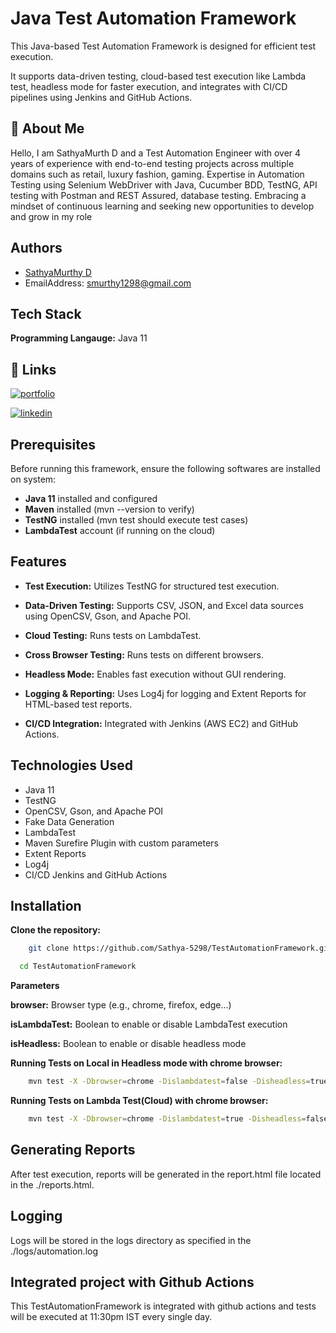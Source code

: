 # Java Test Automation Framework

This Java-based Test Automation Framework is designed for efficient test execution.

It supports data-driven testing, cloud-based test execution like Lambda test, headless mode for faster execution, and integrates with CI/CD pipelines using Jenkins and GitHub Actions.


## 🚀 About Me
Hello, I am SathyaMurth D and a Test Automation Engineer with over 4 years of experience with end-to-end testing projects across multiple domains such as retail, luxury fashion, gaming. Expertise in Automation Testing using Selenium WebDriver with Java, Cucumber BDD, TestNG, API testing with Postman and REST Assured, database testing. Embracing a mindset of continuous learning and seeking new opportunities to develop and grow in my role



## Authors
- [SathyaMurthy D](https://github.com/Sathya-5298)
- EmailAddress: smurthy1298@gmail.com


## Tech Stack

**Programming Langauge:** Java 11


## 🔗 Links
[![portfolio](https://img.shields.io/badge/my_portfolio-000?style=for-the-badge&logo=ko-fi&logoColor=white)](https://github.com/Sathya-5298)

[![linkedin](https://img.shields.io/badge/linkedin-0A66C2?style=for-the-badge&logo=linkedin&logoColor=white)](https://www.linkedin.com/in/sathyamurthyd/)


## Prerequisites

Before running this framework, ensure the following softwares are installed on system:
- **Java 11** installed and configured
- **Maven** installed (mvn --version to verify)
- **TestNG** installed (mvn test should execute test cases)
- **LambdaTest** account (if running on the cloud)

## Features

- **Test Execution:** Utilizes TestNG for structured test execution.

- **Data-Driven Testing:** Supports CSV, JSON, and Excel data sources using OpenCSV, Gson, and Apache POI.

- **Cloud Testing:** Runs tests on LambdaTest.

- **Cross Browser Testing:** Runs tests on different browsers.

- **Headless Mode:** Enables fast execution without GUI rendering.

- **Logging & Reporting:** Uses Log4j for logging and Extent Reports for HTML-based test reports.

- **CI/CD Integration:** Integrated with Jenkins (AWS EC2) and GitHub Actions.


## Technologies Used

- Java 11
- TestNG
- OpenCSV, Gson, and Apache POI
- Fake Data Generation
- LambdaTest
- Maven Surefire Plugin with custom parameters
- Extent Reports
- Log4j
- CI/CD Jenkins and GitHub Actions
## Installation

**Clone the repository:**

```bash
    git clone https://github.com/Sathya-5298/TestAutomationFramework.git

  cd TestAutomationFramework
```

**Parameters**

**browser:** Browser type (e.g., chrome, firefox, edge...)

**isLambdaTest:** Boolean to enable or disable LambdaTest execution

**isHeadless:** Boolean to enable or disable headless mode

**Running Tests on Local in Headless mode with chrome browser:**

```bash
    mvn test -X -Dbrowser=chrome -Dislambdatest=false -Disheadless=true
```

**Running Tests on Lambda Test(Cloud) with chrome browser:**

```bash
    mvn test -X -Dbrowser=chrome -Dislambdatest=true -Disheadless=false
```

## Generating Reports
After test execution, reports will be generated in the report.html file located in the ./reports.html.

## Logging
Logs will be stored in the logs directory as specified in the ./logs/automation.log

## Integrated project with Github Actions
This TestAutomationFramework is integrated with github actions and tests will be executed at 11:30pm IST every single day.
